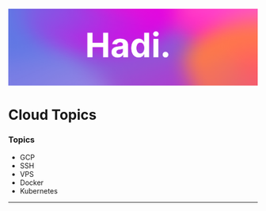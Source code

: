 ![Hadi-Banner](../hadi-banner.png)

# Cloud Topics

### Topics

- GCP
- SSH
- VPS
- Docker
- Kubernetes


---



